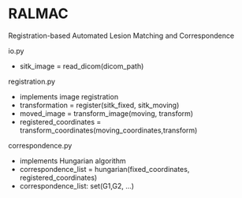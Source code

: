 # RALMAC
Registration-based Automated Lesion Matching and Correspondence

io.py
* sitk_image = read_dicom(dicom_path)

registration.py
* implements image registration
* transformation = register(sitk_fixed, sitk_moving)
* moved_image = transform_image(moving, transform)
* registered_coordinates = transform_coordinates(moving_coordinates,transform)

correspondence.py
* implements Hungarian algorithm
* correspondence_list = hungarian(fixed_coordinates, registered_coordinates)
* correspondence_list: set(G1,G2, ...)

